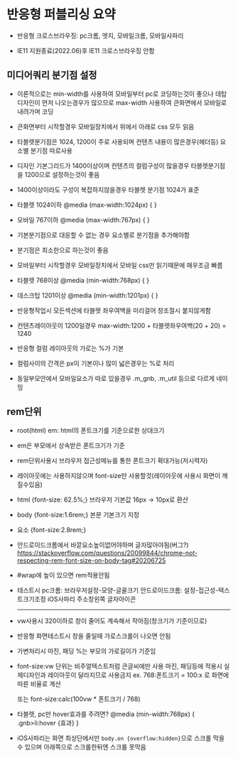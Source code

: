 # 반응형 퍼블리싱 요약

- 반응형 크로스브라우징: pc크롬, 엣지, 모바일크롬, 모바일사파리

- IE11 지원종료(2022.06)후 IE11 크로스브라우징 안함

## 미디어쿼리 분기점 설정

- 이론적으로는 min-width를 사용하여 모바일부터 pc로 코딩하는것이 좋으나
  데탑디자인이 먼저 나오는경우가 많으므로 max-width 사용하여 큰화면에서 모바일로 내려가며 코딩

- 큰화면부터 시작할경우 모바일장치에서 위에서 아래로 css 모두 읽음

- 타블렛분기점은 1024, 1200이 주로 사용되며 컨텐츠 내용이 많은경우(헤더등) 요소별 분기점 따로사용

- 디자인 기본그리드가 1400이상이며 컨텐츠의 컬럼구성이 많을경우
  타블렛분기점을 1200으로 설정하는것이 좋음

- 1400이상이라도 구성이 복잡하지않을경우 타블렛 분기점 1024가 표준

- 타블렛 1024이하
  @media (max-width:1024px) { }    

- 모바일 767이하
  @media (max-width:767px) { }

- 기본분기점으로 대응할 수 없는 경우 요소별로 분기점을 추가해야함

- 분기점은 최소한으로 하는것이 좋음

- 모바일부터 시작할경우 모바일장치에서 모바일 css만 읽기때문에 매우조금 빠름

- 타블렛 768이상
  @media (min-width:768px) { }

- 데스크탑 1201이상
  @media (min-width:1201px) { }

- 반응형작업시 모든섹션에 타블렛 좌우여백을 미리걸어 창조절시 붙지않게함

- 컨텐츠레이아웃이 1200일경우 max-width:1200 + 타블렛좌우여백(20 + 20) = 1240

- 반응형 컬럼 레이아웃의 가로는 %가 기본

- 컬럼사이의 간격은 px이 기본이나 많이 넓은경우는 %로 처리

- 동일부모안에서 모바일요소가 따로 있을경우 .m_gnb, .m_util 등으로 다르게 네이밍

## rem단위

- root(html) em: html의 폰트크기를 기준으로한 상대크기

- em은 부모에서 상속받은 폰트크기가 기준

- rem단위사용시 브라우저 접근성메뉴를 통한 폰트크기 확대가능(저시력자)

- 레이아웃에는 사용하지않으며 font-size만 사용할것(레이아웃에 사용시 화면이 깨질수있음)

- html {font-size: 62.5%;} 브라우저 기본값 16px -> 10px로 환산

- body {font-size:1.6rem;} 본문 기본크기 지정

- 요소 {font-size:2.8rem;}

- 안드로이드크롬에서 바깥요소높이없어야하며 글자많아야됨(버그?)
  https://stackoverflow.com/questions/20099844/chrome-not-respecting-rem-font-size-on-body-tag#20206725

- #wrap에 높이 있으면 rem적용안됨

- 테스트시 pc크롬: 브라우저설정-모양-글꼴크기
  안드로이드크롬: 설정-접근성-텍스트크기조정
  iOS사파리 주소창왼쪽 글자아이콘
  
  ---

- vw사용시 320이하로 창이 줄어도 계속해서 작아짐(창크기가 기준이므로)

- 반응형 화면테스트시 창을 줄일때 가로스크롤이 나오면 안됨

- 가변처리시 마진, 패딩 %는 부모의 가로길이가 기준임

- font-size:vw 단위는 비주얼텍스트처럼 큰글씨에만 사용
  마진, 패딩등에 적용시 실제디자인과 레이아웃이 달라지므로 사용금지
  ex. 768:폰트크기 = 100:x 로 화면에 따른 비율로 계산
  
  또는 font-size:calc(100vw * 폰트크기 / 768)

- 타블렛, pc만 hover효과를 주려면?
  @media (min-width:768px) {
    .gnb>li:hover {효과}
  }

- iOS사파리는 화면 최상단에서만 `body.on {overflow:hidden}`으로 스크롤 막을 수 있으며 아래쪽으로 스크롤한뒤엔 스크롤 못막음
